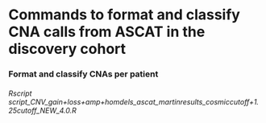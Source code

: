 # Commands to format and classify CNA calls from ASCAT in the discovery cohort

### Format and classify CNAs per patient
###### Rscript script_CNV_gain+loss+amp+homdels_ascat_martinresults_cosmiccutoff+1.25cutoff_NEW_4.0.R
